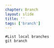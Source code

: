 ```yaml
---
chapter: Branch
layout: slide
title: ''
tags: ['branch']
---
```


	#List local branches
	git branch
